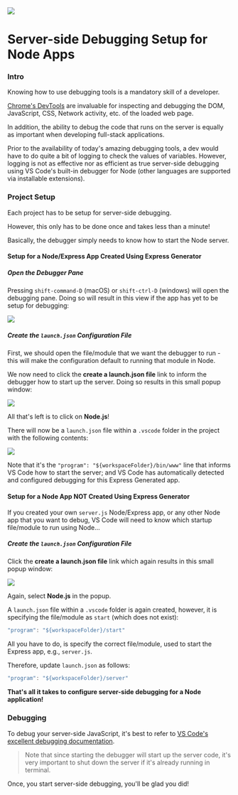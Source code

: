 <img src="https://i.imgur.com/nEhLgzv.png">

# Server-side Debugging Setup for Node Apps

### Intro

Knowing how to use debugging tools is a mandatory skill of a developer.

[Chrome's DevTools](https://developers.google.com/web/tools/chrome-devtools) are invaluable for inspecting and debugging the DOM, JavaScript, CSS, Network activity, etc. of the loaded web page.

In addition, the ability to debug the code that runs on the server is equally as important when developing full-stack applications.

Prior to the availability of today's amazing debugging tools, a dev would have to do quite a bit of logging to check the values of variables.  However, logging is not as effective nor as efficient as true server-side debugging using VS Code's built-in debugger for Node (other languages are supported via installable extensions).

### Project Setup

Each project has to be setup for server-side debugging.

However, this only has to be done once and takes less than a minute!

Basically, the debugger simply needs to know how to start the Node server.

#### Setup for a Node/Express App Created Using Express Generator

##### Open the Debugger Pane

Pressing `shift-command-D` (macOS) or `shift-ctrl-D` (windows) will open the debugging pane.  Doing so will result in this view if the app has yet to be setup for debugging:

<img src="https://i.imgur.com/LLv6TaK.png">

##### Create the `launch.json` Configuration File

First, we should open the file/module that we want the debugger to run - this will make the configuration default to running that module in Node.

We now need to click the **create a launch.json file** link to inform the debugger how to start up the server.  Doing so results in this small popup window:

<img src="https://i.imgur.com/4EyvxXa.png">

All that's left is to click on **Node.js**!

There will now be a `launch.json` file within a `.vscode` folder in the project with the following contents:

<img src="https://i.imgur.com/PRU4vng.png">

Note that it's the `"program": "${workspaceFolder}/bin/www"` line that informs VS Code how to start the server; and VS Code has automatically detected and configured debugging for this Express Generated app.

#### Setup for a Node App NOT Created Using Express Generator

If you created your own `server.js` Node/Express app, or any other Node app that you want to debug, VS Code will need to know which startup file/module to run using Node...

##### Create the `launch.json` Configuration File

Click the **create a launch.json file** link which again results in this small popup window:

<img src="https://i.imgur.com/4EyvxXa.png">

Again, select **Node.js** in the popup.

A `launch.json` file within a `.vscode` folder is again created, however, it is specifying the file/module as `start` (which does not exist):

```js
"program": "${workspaceFolder}/start"
```

All you have to do, is specify the correct file/module, used to start the Express app, e.g., `server.js`.

Therefore, update `launch.json` as follows:

```js
"program": "${workspaceFolder}/server"
```

**That's all it takes to configure server-side debugging for a Node application!**

### Debugging

To debug your server-side JavaScript, it's best to refer to [VS Code's excellent debugging documentation](https://code.visualstudio.com/docs/editor/debugging).

> Note that since starting the debugger will start up the server code, it's very important to shut down the server if it's already running in terminal.

Once, you start server-side debugging, you'll be glad you did!

